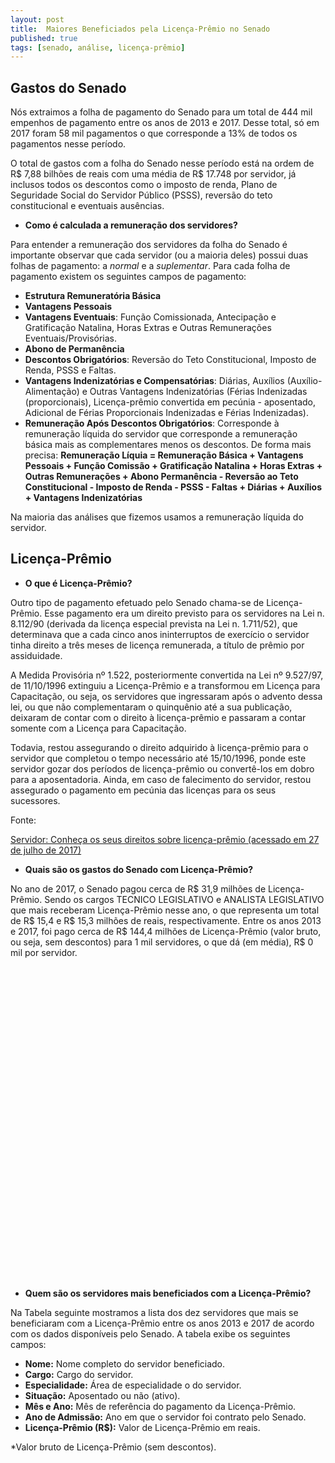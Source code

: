 ```yaml
---
layout: post
title:  Maiores Beneficiados pela Licença-Prêmio no Senado
published: true
tags: [senado, análise, licença-prêmio]
---
```







## Gastos do Senado

Nós extraimos a folha de pagamento do Senado para um total de 444 mil empenhos de pagamento entre os anos de 2013 e 2017. Desse total, só em 2017 foram 58 mil pagamentos o que corresponde a 13% de todos os pagamentos nesse período.

O total de gastos com a folha do Senado nesse período está na ordem de R$ 7,88 bilhões de reais com uma média de R$ 17.748 por servidor, já inclusos todos os descontos como o imposto de renda, Plano de Seguridade Social do Servidor Público (PSSS), reversão do teto constitucional e eventuais ausências.

* **Como é calculada a remuneração dos servidores?**

Para entender a remuneração dos servidores da folha do Senado é importante observar que cada servidor (ou a maioria deles) possui duas folhas de pagamento: a *normal* e a *suplementar*. Para cada folha de pagamento existem os seguintes campos de pagamento:

- **Estrutura Remuneratória Básica**
- **Vantagens Pessoais**
- **Vantagens Eventuais**: Função Comissionada, Antecipação e Gratificação Natalina, Horas Extras e Outras Remunerações Eventuais/Provisórias.
- **Abono de Permanência**
- **Descontos Obrigatórios**: Reversão do Teto Constitucional, Imposto de Renda, PSSS e Faltas.
- **Vantagens Indenizatórias e Compensatórias**: Diárias, Auxílios (Auxílio-Alimentação) e Outras Vantagens Indenizatórias (Férias Indenizadas (proporcionais), Licença-prêmio convertida em pecúnia - aposentado, Adicional de Férias Proporcionais Indenizadas e Férias Indenizadas).
- **Remuneração Após Descontos Obrigatórios**: Corresponde à remuneração líquida do servidor que corresponde a remuneração básica mais as complementares menos os descontos. De forma mais precisa:
**Remuneração Líquia = Remuneração Básica + Vantagens Pessoais + Função Comissão + Gratificação Natalina + Horas Extras + Outras Remunerações + Abono Permanência - Reversão ao Teto Constitucional - Imposto de Renda - PSSS - Faltas + Diárias + Auxílios + Vantagens Indenizatórias**

Na maioria das análises que fizemos usamos a remuneração líquida do servidor.







## Licença-Prêmio

* **O que é Licença-Prêmio?**

Outro tipo de pagamento efetuado pelo Senado chama-se de Licença-Prêmio. Esse pagamento era um direito previsto para os servidores na Lei n. 8.112/90 (derivada da licença especial prevista na Lei n. 1.711/52), que determinava que a cada cinco anos ininterruptos de exercício o servidor tinha direito a três meses de licença remunerada, a título de prêmio por assiduidade.

A Medida Provisória nº 1.522, posteriormente convertida na Lei nº 9.527/97, de 11/10/1996 extinguiu a Licença-Prêmio e a transformou em Licença para Capacitação, ou seja, os servidores que ingressaram após o advento dessa lei, ou que não complementaram o quinquênio até a sua publicação, deixaram de contar com o direito à licença-prêmio e passaram a contar somente com a Licença para Capacitação.

Todavia, restou assegurando o direito adquirido à licença-prêmio para o servidor que completou o tempo necessário até 15/10/1996, ponde este servidor gozar dos períodos de licença-prêmio ou convertê-los em dobro para a aposentadoria. Ainda, em caso de falecimento do servidor, restou assegurado o pagamento em pecúnia das licenças para os seus sucessores.

Fonte:

[Servidor: Conheça os seus direitos sobre licença-prêmio (acessado em 27 de julho de 2017)](https://sindjufe-go.jusbrasil.com.br/noticias/100639807/servidor-conheca-os-seus-direitos-sobre-licenca-premio)

* **Quais são os gastos do Senado com Licença-Prêmio?**



No ano de 2017, o Senado pagou cerca de R$ 31,9 milhões de Licença-Prêmio. Sendo os cargos TECNICO LEGISLATIVO e ANALISTA LEGISLATIVO que mais receberam Licença-Prêmio nesse ano, o que representa um total de R$ 15,4 e R$ 15,3 milhões de reais, respectivamente. Entre os anos 2013 e 2017, foi pago cerca de R$ 144,4 milhões de Licença-Prêmio (valor bruto, ou seja, sem descontos) para 1 mil servidores, o que dá (em média), R$ 0 mil por servidor.

<!--html_preserve--><div id="htmlwidget-6058522a2e51409f66cc" style="width:100%;height:500px;" class="highchart html-widget"></div>
<script type="application/json" data-for="htmlwidget-6058522a2e51409f66cc">{"x":{"hc_opts":{"title":{"text":null},"yAxis":{"title":{"text":"Milhões de Reais"},"type":"linear"},"credits":{"enabled":false},"exporting":{"enabled":false},"plotOptions":{"series":{"turboThreshold":0,"showInLegend":true,"marker":{"enabled":true}},"treemap":{"layoutAlgorithm":"squarified"},"bubble":{"minSize":5,"maxSize":25},"scatter":{"marker":{"symbol":"circle"}}},"annotationsOptions":{"enabledButtons":false},"tooltip":{"delayForDisplay":10},"series":[{"name":"ANALISTA LEGISLATIVO","data":[{"cargo":"ANALISTA LEGISLATIVO","remuneracao":67.47244254,"data":"Todos os Anos","y":67.47244254,"name":"Todos os Anos"},{"cargo":"ANALISTA LEGISLATIVO","remuneracao":15.26593522,"data":"2017","y":15.26593522,"name":"2017"}],"type":"column"},{"name":"AUXILIAR LEGISLATIVO","data":[{"cargo":"AUXILIAR LEGISLATIVO","remuneracao":1.58311243,"data":"Todos os Anos","y":1.58311243,"name":"Todos os Anos"},{"cargo":"AUXILIAR LEGISLATIVO","remuneracao":0.28609771,"data":"2017","y":0.28609771,"name":"2017"}],"type":"column"},{"name":"CONSULTOR LEGISLATIVO","data":[{"cargo":"CONSULTOR LEGISLATIVO","remuneracao":3.85089147,"data":"Todos os Anos","y":3.85089147,"name":"Todos os Anos"},{"cargo":"CONSULTOR LEGISLATIVO","remuneracao":0.90597383,"data":"2017","y":0.90597383,"name":"2017"}],"type":"column"},{"name":"TECNICO LEGISLATIVO","data":[{"cargo":"TECNICO LEGISLATIVO","remuneracao":71.47305639,"data":"Todos os Anos","y":71.47305639,"name":"Todos os Anos"},{"cargo":"TECNICO LEGISLATIVO","remuneracao":15.44388177,"data":"2017","y":15.44388177,"name":"2017"}],"type":"column"}],"xAxis":{"type":"category","title":{"text":"Cargo"}}},"theme":{"chart":{"backgroundColor":"transparent"}},"conf_opts":{"global":{"Date":null,"VMLRadialGradientURL":"http =//code.highcharts.com/list(version)/gfx/vml-radial-gradient.png","canvasToolsURL":"http =//code.highcharts.com/list(version)/modules/canvas-tools.js","getTimezoneOffset":null,"timezoneOffset":0,"useUTC":true},"lang":{"contextButtonTitle":"Chart context menu","decimalPoint":".","downloadJPEG":"Download JPEG image","downloadPDF":"Download PDF document","downloadPNG":"Download PNG image","downloadSVG":"Download SVG vector image","drillUpText":"Back to {series.name}","invalidDate":null,"loading":"Loading...","months":["January","February","March","April","May","June","July","August","September","October","November","December"],"noData":"No data to display","numericSymbols":["k","M","G","T","P","E"],"printChart":"Print chart","resetZoom":"Reset zoom","resetZoomTitle":"Reset zoom level 1:1","shortMonths":["Jan","Feb","Mar","Apr","May","Jun","Jul","Aug","Sep","Oct","Nov","Dec"],"thousandsSep":" ","weekdays":["Sunday","Monday","Tuesday","Wednesday","Thursday","Friday","Saturday"]}},"type":"chart","fonts":[],"debug":false},"evals":[],"jsHooks":[]}</script><!--/html_preserve-->

* **Quem são os servidores mais beneficiados com a Licença-Prêmio?**

Na Tabela seguinte mostramos a lista dos dez servidores que mais se beneficiaram com a Licença-Prêmio entre os anos 2013 e 2017 de acordo com os dados disponíveis pelo Senado. A tabela exibe os seguintes campos: 

* **Nome:** Nome completo do servidor beneficiado.
* **Cargo:** Cargo do servidor.
* **Especialidade:** Área de especialidade o do servidor.
* **Situação:** Aposentado ou não (ativo).
* **Mês e Ano:** Mês de referência do pagamento da Licença-Prêmio.
* **Ano de Admissão:** Ano em que o servidor foi contrato pelo Senado.
* **Licença-Prêmio (R$):** Valor de Licença-Prêmio em reais.

<!--html_preserve--><div id="htmlwidget-3d1721f486384e5d70de" style="width:100%;height:auto;" class="datatables html-widget"></div>
<script type="application/json" data-for="htmlwidget-3d1721f486384e5d70de">{"x":{"filter":"none","data":[["MARCO AURÉLIO DE OLIVEIRA","SÉRGIO FRANCISCO PIRES DE OLIVEIRA PENNA","JANE MARIA BARBASTEFANO RANGEL","FRANCISCO DAS CHAGAS MEDEIROS","ANTÔNIO JOSÉ VIANA FILHO","MARIA LUCIA FERREIRA DE MELLO","PAULA CUNHA CANTO DE MIRANDA","MARTHA LYRA NASCIMENTO","ELPÍDIO VIANNA NETO","REGINA MARIA DE BORBA BENEVIDES DIAS"],["ANALISTA LEGISLATIVO","CONSULTOR LEGISLATIVO","ANALISTA LEGISLATIVO","ANALISTA LEGISLATIVO","ANALISTA LEGISLATIVO","ANALISTA LEGISLATIVO","ANALISTA LEGISLATIVO","ANALISTA LEGISLATIVO","ANALISTA LEGISLATIVO","ANALISTA LEGISLATIVO"],["PROCESSO LEGISLATIVO","ASSESSORAMENTO LEGISLATIVO","PROCESSO LEGISLATIVO","PROCESSO LEGISLATIVO","PROCESSO LEGISLATIVO","PROCESSO LEGISLATIVO","PROCESSO LEGISLATIVO","ORÇAMENTO PÚBLICO","PROCESSO LEGISLATIVO","ORÇAMENTO PÚBLICO"],[7,4,12,2,2,2,2,3,5,3],[2015,2016,2013,2017,2017,2017,2017,2017,2017,2017],[1973,1985,1972,1973,1974,1974,1974,1974,1974,1975],[506445,506445,420889.35,405156,405156,405156,405156,405156,405156,405156]],"container":"<table class=\"display\">\n  <thead>\n    <tr>\n      <th>Nome<\/th>\n      <th>Cargo<\/th>\n      <th>Especialidade<\/th>\n      <th>Mês<\/th>\n      <th>Ano<\/th>\n      <th>Ano de Admissão<\/th>\n      <th>Licença-Prêmio* (R$)<\/th>\n    <\/tr>\n  <\/thead>\n<\/table>","options":{"paging":false,"info":false,"searching":false,"columnDefs":[{"className":"dt-right","targets":[3,4,5,6]}],"order":[],"autoWidth":false,"orderClasses":false,"rowCallback":"function(row, data) {\nDTWidget.formatCurrency(this, row, data, 6, '', 2, 3, ',', ',', true);\n}"},"selection":{"mode":"multiple","selected":null,"target":"row"}},"evals":["options.rowCallback"],"jsHooks":[]}</script><!--/html_preserve-->
*Valor bruto de Licença-Prêmio (sem descontos).

